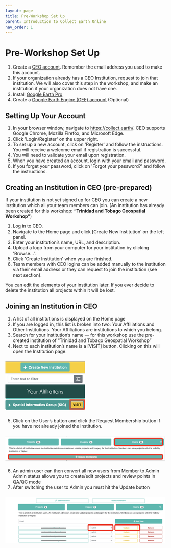 ```yaml
---
layout: page
title: Pre-Workshop Set Up
parent: Introduction to Collect Earth Online
nav_order: 1
---
```


# Pre-Workshop Set Up
1. Create a [CEO account](https://app.collect.earth/register). Remember the email address you used to make this account.
2. If your organization already has a CEO Institution, request to join that institution. We will also cover this step in the workshop, and make an institution if your organization does not have one.
3. Install [Google Earth Pro](https://support.google.com/earth/answer/21955?hl=en)
4. Create a [Google Earth Engine (GEE) account](https://earthengine.google.com/new_signup/) (Optional) 

## Setting Up Your Account  
1. In your browser window, navigate to https://collect.earth/. CEO supports Google Chrome, Mozilla Firefox, and Microsoft Edge.  
2. Click 'Login/Register' on the upper right.  
3. To set up a new account, click on 'Register' and follow the instructions. You will receive a welcome email if registration is successful. 
4. You will need to validate your email upon registration. 
5. When you have created an account, login with your email and password. 
6. If you forget your password, click on 'Forgot your password?' and follow the instructions.

## Creating an Institution in CEO (pre-prepared)
If your institution is not yet signed up for CEO you can create a new institution which all your team members can join. (An institution has already been created for this workshop: **“Trinidad and Tobago Geospatial Workshop”**)
1. Log in to CEO.
2. Navigate to the Home page and click [Create New Institution’ on the left panel.
3. Enter your institution’s name, URL, and description.
4. Upload a logo from your computer for your institution by clicking 'Browse…'.
5. Click 'Create Institution' when you are finished.
6. Team members with CEO logins can be added manually to the institution via their email address or they can request to join the institution (see next section).

You can edit the elements of your institution later. If you ever decide to delete the institution all projects within it will be lost.


## Joining an Institution in CEO 
1. A list of all institutions is displayed on the Home page 
2. If you are logged in, this list is broken into two: Your Affiliations and Other Institutions. Your Affiliations are institutions to which you belong.
3. Search for your institution’s name — for this workshop use the pre-created institution of “Trinidad and Tobago Geospatial Workshop”
4. Next to each institution’s name is a [VISIT] button. Clicking on this will open the Institution page. 
<img align="center" src="../images/intro-CEO-images/2A_visitCEOinstitution.png"  vspace="10" width="250"> 

5. Click on the User’s button and click the Request Membership button if you have not already joined the institution.  
<img align="center" src="../images/intro-CEO-images/2B_requestInstitutionMembership.png"  vspace="10" width="500"> 

6. An admin user can then convert all new users from Member to Admin
Admin status allows you to create/edit projects and review points in QA/QC mode
7. After switching the user to Admin you must hit the Update button
<img align="center" src="../images/intro-CEO-images/2C_updateInstitutionMembership.png"  vspace="10" width="500"> 